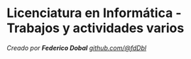 # Licenciatura en Informática - Trabajos y actividades varios
*Creado por __Federico Dobal__ [github.com/@fdDbl](@fdDbl)*
